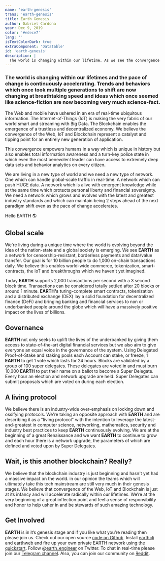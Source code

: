 ```yaml
---
name: 'earth-genesis'
trans: 'earth-genesis'
title: Earth Genesis
author: Gabriel Cardona
year: Dec 9, 2019
color: '#edece7'
lang: ''
isTextColorDark: true
extraComponent: 'Datatable'
id: 'earth-genesis'
description: |
  The world is changing within our lifetime. As we see the convergence of the Web, IoT and the Blockchain, we’re witnessing the convergence of the digital and the physical. We need a new type of network for a new type of world.
---
```


### The world is changing within our lifetimes and the pace of change is continuously accelerating. Trends and behaviors which once took multiple generations to shift are now changing at breathtaking speed and ideas which once seemed like science-fiction are now becoming very much science-fact.

The Web and mobile have ushered in an era of real-time ubiquitous information. The Internet-of-Things (IoT) is making the very fabric of our world smart and streaming with Big Data. The Blockchain enables the emergence of a trustless and decentralized economy. We believe the convergence of the Web, IoT and Blockchain represent a catalyst and tipping point for an entirely new generation of application.

This convergence empowers humans in a way which is unique in history but also enables total information awareness and a turn-key police state in which even the most benevolent leader can have access to extremely deep data sets and behavior analytics on every citizen.

We are living in a new type of world and we need a new type of network. One which can handle global-scale traffic in real-time. A network which can push HUGE data. A network which is alive with emergent knowledge while at the same time which protects personal liberty and financial sovereignty. We need a network which grows and evolves with the latest and greatest industry standards and which can maintain being 2 steps ahead of the next paradigm shift even as the pace of change accelerates.

Hello EARTH 🌎

<image-responsive
    imageURL="blog/earth-genesis/globalscale.jpg"
    width="100%"
    alt="Global scale"
/>

## Global scale

We're living during a unique time where the world is evolving beyond the idea of the nation-state and a global society is emerging. We see **EARTH** as a network for censorship-resistant, borderless payments and data/value transfer. Our goal is for 10 billion people to do 1,000 on-chain transactions daily. We believe this enables world-wide commerce, tokenization, smart-contracts, the IoT and breakthroughs which we haven't yet imagined.

Today **EARTH** supports 2,000 transactions per second with a 3 second block time. Transactions can be considered totally settled after 20 blocks or around 1 minute. **EARTH's** turing-complete smart contracts, tokenization and a distributed exchange (DEX) lay a solid foundation for decentralized finance (DeFi) and bringing banking and financial services to non or underbanked people around the globe which will have a massively positive impact on the lives of billions.

## Governance

**EARTH** not only seeks to uplift the lives of the underbanked by giving them access to state-of-the-art digital financial services but we also aim to give everyone an equal voice in the governance of the system. Using Delegated Proof-of-Stake and staking pools each Account can stake, or freeze, 1 **EARTH** to get 1 vote which lasts for 24 hours. Blocks are validated by a group of 100 super delegates. These delegates are voted in and must burn 10,000 **EARTH** to put their name on a ballot to become a Super Delegate. Every hour an election and network upgrade are held. Super Delegates can submit proposals which are voted on during each election.

<image-responsive
    imageURL="blog/earth-genesis/alive.jpg"
    width="100%"
    alt="Alive"
/>

## A living protocol

We believe there is an industry-wide over-emphasis on locking down and ossifying protocols. We're taking an opposite approach with **EARTH** and are describing it as a "living protocol" with the intention to leverage the latest-and-greatest in computer science, networking, mathematics, security and industry best practices to keep **EARTH** continuously evolving. We are at the beginning of a great Renaissance and we want **EARTH** to continue to grow and each hour there is a network upgrade, the parameters of which are defined and voted upon by Super Delegates.

## Wait, is this another blockchain? Really?

We believe that the blockchain industry is just beginning and hasn't yet had a massive impact on the world. in our opinion the teams which will ultimately take this tech mainstream are still very much in their genesis stages. We believe that convergence of the Web, IoT and Blockchain is just at its infancy and will accelerate radically within our lifetimes. We’re at the very beginning of a great inflection point and feel a sense of responsibility and honor to help usher in and be stewards of such amazing technology.

<image-responsive
    imageURL="blog/earth-genesis/people.jpg"
    width="100%"
    alt="Get involved"
/>

## Get Involved

**EARTH** is in it’s genesis stage and if you like what you’re reading then please join us. Check out our open source [code on Github](https://github.com/earthengineering). Install [earthcli](https://www.npmjs.com/package/earthcli) and [earthweb](https://www.npmjs.com/package/earthweb) and fire up your own private EARTH network using [the quickstart](https://github.com/EarthEngineering/docker-earth-quickstart). Follow [@earth_engineer](https://twitter.com/earth_engineer) on Twitter. To chat in real-time please join our [Telegram channel](https://t.me/earthengineering). Also, you can join our community on [Reddit](https://www.reddit.com/r/EarthEngineering).

